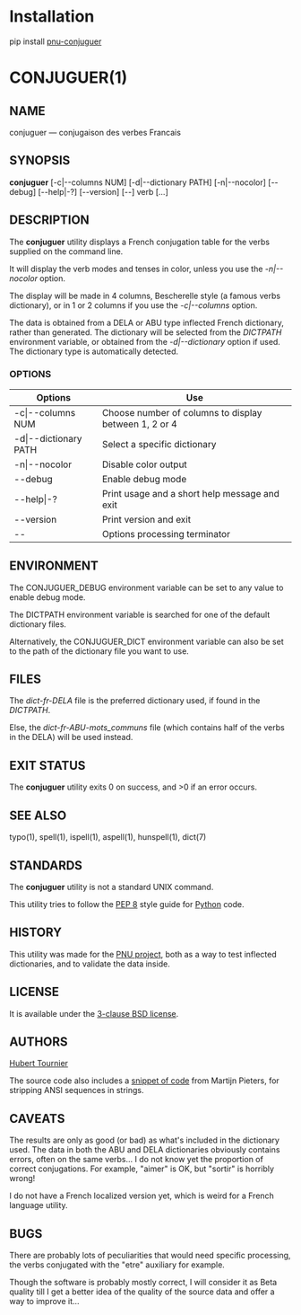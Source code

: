# Installation
pip install [pnu-conjuguer](https://pypi.org/project/pnu-conjuguer/)

# CONJUGUER(1)

## NAME
conjuguer — conjugaison des verbes Francais

## SYNOPSIS
**conjuguer**
\[-c|--columns NUM\]
\[-d|--dictionary PATH\]
\[-n|--nocolor\]
\[--debug\]
\[--help|-?\]
\[--version\]
\[--\]
verb [...]

## DESCRIPTION
The **conjuguer** utility displays a French conjugation table for the verbs supplied on the command line.

It will display the verb modes and tenses in color, unless you use the *-n|--nocolor* option.

The display will be made in 4 columns, Bescherelle style (a famous verbs dictionary),
or in 1 or 2 columns if you use the *-c|--columns* option.

The data is obtained from a DELA or ABU type inflected French dictionary, rather than generated.
The dictionary will be selected from the *DICTPATH* environment variable,
or obtained from the *-d|--dictionary* option if used.
The dictionary type is automatically detected.

### OPTIONS
Options | Use
------- | ---
-c\|--columns NUM|Choose number of columns to display between 1, 2 or 4
-d\|--dictionary PATH|Select a specific dictionary
-n\|--nocolor|Disable color output
--debug|Enable debug mode
--help\|-?|Print usage and a short help message and exit
--version|Print version and exit
--|Options processing terminator

## ENVIRONMENT
The CONJUGUER_DEBUG environment variable can be set to any value to enable debug mode.

The DICTPATH environment variable is searched for one of the default dictionary files.

Alternatively, the CONJUGUER_DICT environment variable can also be set to the path of the dictionary file you want to use.

## FILES
The *dict-fr-DELA* file is the preferred dictionary used, if found in the *DICTPATH*.

Else, the *dict-fr-ABU-mots_communs* file (which contains half of the verbs in the DELA) will be used instead.

## EXIT STATUS
The **conjuguer** utility exits 0 on success, and >0 if an error occurs.

## SEE ALSO
typo(1),
spell(1),
ispell(1),
aspell(1),
hunspell(1),
dict(7)

## STANDARDS
The **conjuguer** utility is not a standard UNIX command.

This utility tries to follow the [PEP 8](https://www.python.org/dev/peps/pep-0008/) style guide for [Python](https://www.python.org/) code.

## HISTORY
This utility was made for the [PNU project](https://github.com/HubTou/PNU),
both as a way to test inflected dictionaries, and to validate the data inside.

## LICENSE
It is available under the [3-clause BSD license](https://opensource.org/licenses/BSD-3-Clause).

## AUTHORS
[Hubert Tournier](https://github.com/HubTou)

The source code also includes a [snippet of code](https://stackoverflow.com/questions/14693701/how-can-i-remove-the-ansi-escape-sequences-from-a-string-in-python) from Martijn Pieters, for stripping ANSI sequences in strings.

## CAVEATS
The results are only as good (or bad) as what's included in the dictionary used.
The data in both the ABU and DELA dictionaries obviously contains errors, often on the same verbs...
I do not know yet the proportion of correct conjugations.
For example, "aimer" is OK, but "sortir" is horribly wrong!

I do not have a French localized version yet, which is weird for a French language utility.

## BUGS
There are probably lots of peculiarities that would need specific processing,
the verbs conjugated with the "etre" auxiliary for example.

Though the software is probably mostly correct, I will consider it as Beta quality
till I get a better idea of the quality of the source data and offer a way to improve it...

